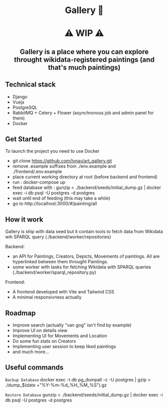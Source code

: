 <h1 align="center">
 Gallery 🎨
</h1> 

<h1 align="center">
⚠️ WIP ⚠️
</h1>

<h2 align="center">
Gallery is a place where you can explore throught wikidata-registered paintings (and that's much paintings)
</h2>

## Technical stack
- Django
- Vuejs
- PostgreSQL
- RabbitMQ + Celery + Flower (asynchronous job and admin panel for them)
- Docker

## Get Started
To launch the project you need to use Docker
- git clone https://github.com/lvnav/art_gallery.git
- remove .example suffixes from ./env.example and ./frontend/.env.example
- place current working directory at root (before backend and frontend)
- run : docker-compose up
- feed database with : gunzip < ./backend/seeds/initial_dump.gz | docker exec -i db psql -U postgres -d postgres
- wait until end of feeding (this may take a while)
- go to http://localhost:3000/#/painting/all

## How it work
Gallery is ship with data seed but it contain tools to fetch data from Wikidata wih SPARQL query (./backend/worker/repositories)

Backend: 
- an API for Paintings, Creators, Depicts, Movements of paintings. All are hyperlinked between them throught Paintings.
- some worker with tasks for fetching Wikidata with SPARQL queries (./backend/worker/sparql_repository.py)

Frontend:
- A frontend developed with Vite and Tailwind CSS
- A minimal responsivness actually

## Roadmap
- Improve search (actually "van gog" isn't find by example)
- Improve UI on details view
- Implementing UI for Movements and Location
- Do some fun stats on Creators
- Implementing user session to keep liked paintings
- and much more...

## Useful commands
```Backup Database```
  docker exec -t db pg_dumpall -c -U postgres | gzip > ./dump_$(date +"%Y-%m-%d_%H_%M_%S").gz

```Restore Database```
  gunzip < ./backend/seeds/initial_dump.gz | docker exec -i db psql -U postgres -d postgres
